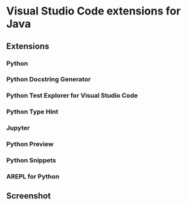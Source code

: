 # Visual Studio Code extensions for Java

## Extensions

### Python

### Python Docstring Generator

### Python Test Explorer for Visual Studio Code

### Python Type Hint

### Jupyter

### Python Preview

### Python Snippets

### AREPL for Python

## Screenshot
